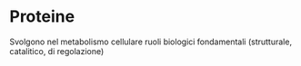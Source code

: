 # Proteine
Svolgono nel metabolismo cellulare ruoli biologici fondamentali (strutturale, catalitico, di regolazione)